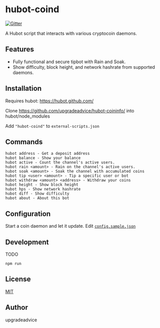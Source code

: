 # hubot-coind

[![Gitter](https://badges.gitter.im/Join%20Chat.svg)](https://gitter.im/upgradeadvice/hubot-coind?utm_source=badge&utm_medium=badge&utm_campaign=pr-badge&utm_content=badge)

A Hubot script that interacts with various cryptocoin daemons.

## Features

* Fully functional and secure tipbot with Rain and Soak.
* Show difficulty, block height, and network hashrate from supported daemons.

## Installation

Requires hubot: https://hubot.github.com/

Clone https://github.com/upgradeadvice/hubot-coininfo/ into hubot/node_modules

Add `"hubot-coind"` to `external-scripts.json`

## Commands
```
hubot address - Get a deposit address
hubot balance - Show your balance
hubot active - Count the channel's active users.
hubot rain <amount> - Rain on the channel's active users.
hubot soak <amount> - Soak the channel with accumulated coins
hubot tip <user> <amount> - Tip a specific user or bot
hubot withdraw <amount> <address> - Withdraw your coins
hubot height - Show block height
hubot hps - Show network hashrate
hubot diff - Show difficulty
hubot about - About this bot

```
## Configuration

Start a coin daemon and let it update.
Edit [`config.sample.json`](config.sample.json)

## Development

TODO

`npm run`

## License

[MIT](LICENSE)

## Author

upgradeadvice
